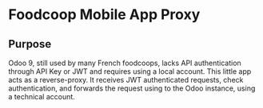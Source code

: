 # Foodcoop Mobile App Proxy

## Purpose

Odoo 9, still used by many French foodcoops, lacks API authentication through API Key or JWT and requires using a local
account. This little app acts as a reverse-proxy. It receives JWT authenticated requests, check authentication, and
forwards the request using to the Odoo instance, using a technical account.